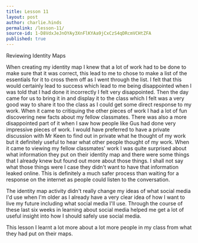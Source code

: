 ```yaml
---
title: Lesson 11
layout: post
author: charlie.hinds
permalink: /lesson-11/
source-id: 1-D8VdxJeJnOYAy3XnFlKYAa9jCxCzS4qDRcmVCHtZFA
published: true
---
```

Reviewing Identity Maps

When creating my identity map I knew that a lot of work had to be done to make sure that it was correct, this lead to me to chose to make a list of the essentials for it to cross them off as I went through the list. I felt that this would certainly lead to success which lead to me being disappointed when I was told that I had done it incorrectly I felt very disappointed. Then the day came for us to bring it in and display it to the class which I felt was a very good way to share it too the class as I could get some direct response to my work. When it came to critiquing the other pieces of work I had a lot of fun discovering new facts about my fellow classmates. There was also a more disappointed part of it when I saw how people like Gus had done very impressive pieces of work. I would have preferred to have a private discussion with Mr Keen to find out in private what he thought of my work but it definitely useful to hear what other people thought of my work. When it came to viewing my fellow classmates' work I was quite surprised about what information they put on their identity map and there were some things that I already knew but found out more about those things. I shall not say what those things were I case they didn't want to have that information leaked online. This is definitely a much safer process than waiting for a response on the internet as people could listen to the conversation. 

 The identity map activity didn't really change my ideas of what social media I'd use when I'm older as I already have a very clear idea of how I want to live my future including what social media I'll use. Through the course of these last six weeks in learning about social media helped me get a lot of useful insight into how I should safely use social media.

 This lesson I learnt a lot more about a lot more people in my class from what they had put on their maps.


